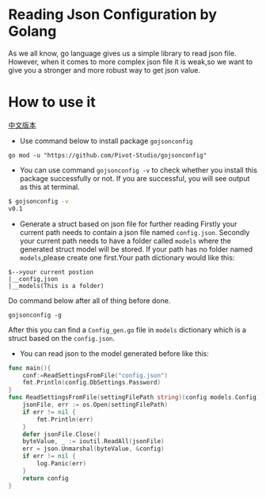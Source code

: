 # Reading Json Configuration by Golang
As we all know, go language gives us a simple library to read json file. However, when it comes to more complex json file it
is weak,so we want to give you a stronger and more robust way to get json value.

# How to use it
[中文版本](./README_ZH.md)

- Use command below to install package `gojsonconfig`
```
go mod -u "https://github.com/Pivot-Studio/gojsonconfig"
```
- You can use command `gojsonconfig -v` to check whether you install this package successfully or not. If you are successful,
you will see output as this at terminal.
```sh
$ gojsonconfig -v
v0.1
```
- Generate a struct based on json file for further reading
Firstly your current path needs to contain a json file named `config.json`. Secondly your current path needs to have a folder
called `models` where the generated struct model will be stored.
If your path has no folder named `models`,please create one first.Your path dictionary would like this:
```
$-->your current postion
|__config,json
|__models(This is a folder)

```
Do command below after all of thing before done.
 ```
gojsonconfig -g
```
After this you can find a `Config_gen.go` file in `models` dictionary which is a struct based on the `config.json`.
- You can read json to the model generated before like this:
```go
func main(){
	conf:=ReadSettingsFromFile("config.json")
	fmt.Println(config.DbSettings.Password)
}
func ReadSettingsFromFile(settingFilePath string)(config models.Config){
	jsonFile, err := os.Open(settingFilePath)
	if err != nil {
		fmt.Println(err)
	}
	defer jsonFile.Close()
	byteValue, _ := ioutil.ReadAll(jsonFile)
	err = json.Unmarshal(byteValue, &config)
	if err != nil {
		log.Panic(err)
	}
	return config
}
```